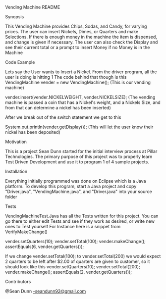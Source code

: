 Vending Machine README

Synopsis 

This Vending Machine provides Chips, Sodas, and Candy, for varying prices. The user can insert Nickels, Dimes, or Quarters and make Selections. If there is enough money in the machine 
the item is dispensed, and change is given if necessary. The user can also check the Display and see their current total or a prompt to insert Money if no Money is in the Machine

Code Example

Lets say the User wants to Insert a Nickel.
From the driver program, all the user is doing is hitting 1
The code behind that though is this
VendingMachine vender = new VendingMachine();   (This is our vending machine)

vender.insert(vender.NICKELWEIGHT, vender.NICKELSIZE); (The vending machine is passed a coin that has a Nickel's weight, and a Nickels Size, 
														and from that can determine a nickel has been inserted)

After we break out of the switch statement we get to this

System.out.println(vender.getDisplay());     (This will let the user know their nickel has been deposited)


Motivation

This is a project Sean Dunn started for the initial interview process at Pillar Technologies. The primary purpose of this project was to properly learn Test Driven Development and use it
to program 1 of 4 sample projects.

Installation

Everything initially programmed was done on Eclipse which is a Java platform. To develop this program, start a  Java project and copy "Driver.java", "VendingMachine.java", 
and "Driver.java" into your source folder

Tests

VendingMachineTest.Java has all the Tests written for this project. You can go there to either edit Tests and see if they work as desired, or write new ones to Test yourself
For Instance here is a snippet from VerifyMakeChange()

vender.setQuarters(10);
		vender.setTotal(100);
		vender.makeChange();
		assertEquals(6, vender.getQuarters());
		
If we change vender.setTotal(100); to vender.setTotal(200) we would expect 2 quarters to be left after $2.00 of quarters are given to customer, so it should look like this
vender.setQuarters(10);
		vender.setTotal(200);
		vender.makeChange();
		assertEquals(2, vender.getQuarters());
		
Contributors

@Sean Dunn -seandunn92@gmail.com





